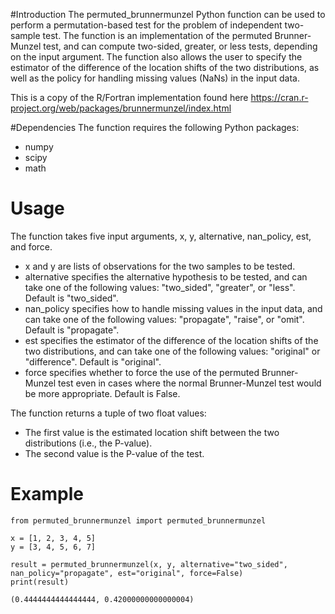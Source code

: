 #Introduction
The permuted_brunnermunzel Python function can be used to perform a permutation-based test for the problem of independent two-sample test. The function is an implementation of the permuted Brunner-Munzel test, and can compute two-sided, greater, or less tests, depending on the input argument. The function also allows the user to specify the estimator of the difference of the location shifts of the two distributions, as well as the policy for handling missing values (NaNs) in the input data.

This is a copy of the R/Fortran implementation found here https://cran.r-project.org/web/packages/brunnermunzel/index.html

#Dependencies
The function requires the following Python packages:

- numpy
- scipy
- math

# Usage
The function takes five input arguments, x, y, alternative, nan_policy, est, and force.

- x and y are lists of observations for the two samples to be tested.
- alternative specifies the alternative hypothesis to be tested, and can take one of the following values: "two_sided", "greater", or "less". Default is "two_sided".
- nan_policy specifies how to handle missing values in the input data, and can take one of the following values: "propagate", "raise", or "omit". Default is "propagate".
- est specifies the estimator of the difference of the location shifts of the two distributions, and can take one of the following values: "original" or "difference". Default is "original".
- force specifies whether to force the use of the permuted Brunner-Munzel test even in cases where the normal Brunner-Munzel test would be more appropriate. Default is False.

The function returns a tuple of two float values:

- The first value is the estimated location shift between the two distributions (i.e., the P-value).
- The second value is the P-value of the test.

# Example

```
from permuted_brunnermunzel import permuted_brunnermunzel

x = [1, 2, 3, 4, 5]
y = [3, 4, 5, 6, 7]

result = permuted_brunnermunzel(x, y, alternative="two_sided", nan_policy="propagate", est="original", force=False)
print(result)
```
```
(0.4444444444444444, 0.42000000000000004)
```